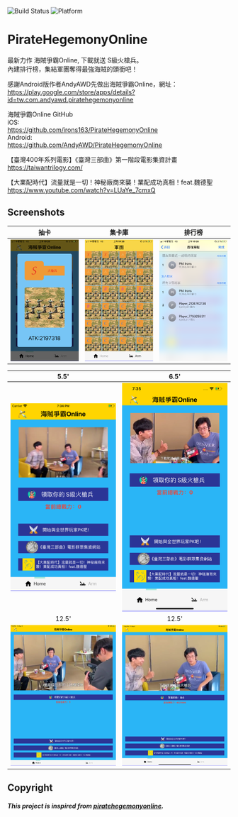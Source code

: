 ![Build Status](https://img.shields.io/badge/build-%20passing%20-brightgreen.svg)
![Platform](https://img.shields.io/badge/Platform-%20iOS%20-blue.svg)

# PirateHegemonyOnline 

最新力作 海賊爭霸Online, 下載就送 S級火槍兵。</br>
內建排行榜，集結軍團奪得最強海賊的頭銜吧！</br>

感謝Android版作者AndyAWD先做出海賊爭霸Online，網址：</br>
https://play.google.com/store/apps/details?id=tw.com.andyawd.piratehegemonyonline </br>

海賊爭霸Online GitHub  </br>
iOS: </br>
https://github.com/irons163/PirateHegemonyOnline </br>
Android: </br>
https://github.com/AndyAWD/PirateHegemonyOnline </br>

【臺灣400年系列電影】《臺灣三部曲》第一階段電影集資計畫 </br>
https://taiwantrilogy.com/ </br>

【大業配時代】流量就是一切！神秘廠商來襲！業配成功真相！feat.魏德聖 </br>
https://www.youtube.com/watch?v=LUaYe_7cmxQ </br>


## Screenshots
| 抽卡 | 集卡庫 | 排行榜 |
|:---:|:---:|:---:|
| ![抽卡](./ScreenShots/demo5.png) | ![集卡庫](./ScreenShots/demo6.png) | ![排行榜](./ScreenShots/demo7.png) |

| 5.5' | 6.5' |
|:---:|:---:|
| ![5.5'](./ScreenShots/demo1.png) | ![6.5'](./ScreenShots/demo2.png) |
| 12.5' | 12.5' |
| ![12.5'](./ScreenShots/demo3.png) | ![12.5'](./ScreenShots/demo4.png) |

## Copyright
##### This project is inspired from [piratehegemonyonline](https://play.google.com/store/apps/details?id=tw.com.andyawd.piratehegemonyonline).
